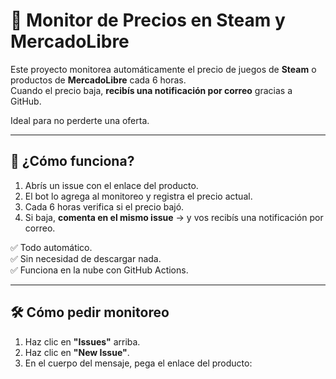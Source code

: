# 🔔 Monitor de Precios en Steam y MercadoLibre

Este proyecto monitorea automáticamente el precio de juegos de **Steam** o productos de **MercadoLibre** cada 6 horas.  
Cuando el precio baja, **recibís una notificación por correo** gracias a GitHub.

Ideal para no perderte una oferta.

---

## 🚀 ¿Cómo funciona?

1. Abrís un issue con el enlace del producto.
2. El bot lo agrega al monitoreo y registra el precio actual.
3. Cada 6 horas verifica si el precio bajó.
4. Si baja, **comenta en el mismo issue** → y vos recibís una notificación por correo.

✅ Todo automático.  
✅ Sin necesidad de descargar nada.  
✅ Funciona en la nube con GitHub Actions.

---

## 🛠 Cómo pedir monitoreo

1. Haz clic en **"Issues"** arriba.
2. Haz clic en **"New Issue"**.
3. En el cuerpo del mensaje, pega el enlace del producto:
